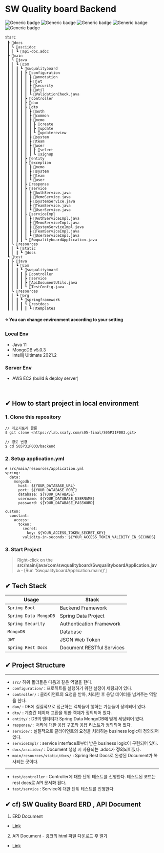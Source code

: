 # SW Quality board Backend

![Generic badge](https://img.shields.io/badge/java-v11.0.11-green.svg) ![Generic badge](https://img.shields.io/badge/mongodb-5.0.3-yellow.svg) ![Generic badge](https://img.shields.io/badge/springboot-v2.3.0-blue.svg) ![Generic badge](https://img.shields.io/badge/Gradle-v7.2-red.svg) ![Generic badge](https://img.shields.io/badge/lombok-v1.18.12-orange.svg)

```
📦src
 ┣ 📂docs
 ┃ ┗ 📂asciidoc
 ┃ ┃ ┗ 📜api-doc.adoc
 ┣ 📂main
 ┃ ┗ 📂java
 ┃ ┃ ┗ 📂com
 ┃ ┃ ┃ ┗ 📂swqualityboard
 ┃ ┃ ┃ ┃ ┣ 📂configuration
 ┃ ┃ ┃ ┃ ┃ ┣ 📂annotation
 ┃ ┃ ┃ ┃ ┃ ┣ 📂jwt
 ┃ ┃ ┃ ┃ ┃ ┣ 📂security
 ┃ ┃ ┃ ┃ ┃ ┣ 📂util
 ┃ ┃ ┃ ┃ ┃ ┗ 📜ValidationCheck.java
 ┃ ┃ ┃ ┃ ┣ 📂controller
 ┃ ┃ ┃ ┃ ┣ 📂dao
 ┃ ┃ ┃ ┃ ┣ 📂dto
 ┃ ┃ ┃ ┃ ┃ ┣ 📂auth
 ┃ ┃ ┃ ┃ ┃ ┣ 📂common
 ┃ ┃ ┃ ┃ ┃ ┣ 📂memo
 ┃ ┃ ┃ ┃ ┃ ┃ ┣ 📂create
 ┃ ┃ ┃ ┃ ┃ ┃ ┣ 📂update
 ┃ ┃ ┃ ┃ ┃ ┃ ┗ 📂updatereview
 ┃ ┃ ┃ ┃ ┃ ┣ 📂system
 ┃ ┃ ┃ ┃ ┃ ┣ 📂team 
 ┃ ┃ ┃ ┃ ┃ ┣ 📂user
 ┃ ┃ ┃ ┃ ┃ ┃ ┣ 📂select
 ┃ ┃ ┃ ┃ ┃ ┃ ┗ 📂signup
 ┃ ┃ ┃ ┃ ┣ 📂entity
 ┃ ┃ ┃ ┃ ┣ 📂exception
 ┃ ┃ ┃ ┃ ┃ ┣ 📂memo
 ┃ ┃ ┃ ┃ ┃ ┣ 📂system
 ┃ ┃ ┃ ┃ ┃ ┣ 📂team
 ┃ ┃ ┃ ┃ ┃ ┗ 📂user
 ┃ ┃ ┃ ┃ ┣ 📂response
 ┃ ┃ ┃ ┃ ┣ 📂service
 ┃ ┃ ┃ ┃ ┃ ┣ 📜AuthService.java
 ┃ ┃ ┃ ┃ ┃ ┣ 📜MemoService.java
 ┃ ┃ ┃ ┃ ┃ ┣ 📜SystemService.java
 ┃ ┃ ┃ ┃ ┃ ┣ 📜TeamService.java
 ┃ ┃ ┃ ┃ ┃ ┗ 📜UserService.java
 ┃ ┃ ┃ ┃ ┣ 📂serviceImpl
 ┃ ┃ ┃ ┃ ┃ ┣ 📜AuthServiceImpl.java
 ┃ ┃ ┃ ┃ ┃ ┣ 📜MemoServiceImpl.java
 ┃ ┃ ┃ ┃ ┃ ┣ 📜SystemServiceImpl.java
 ┃ ┃ ┃ ┃ ┃ ┣ 📜TeamServiceImpl.java
 ┃ ┃ ┃ ┃ ┃ ┗ 📜UserServiceImpl.java
 ┃ ┃ ┃ ┃ ┗ 📜SwqualityboardApplication.java
 ┃ ┗ 📂resources
 ┃ ┃ ┗ 📂static
 ┃ ┃ ┃ ┗ 📂docs
 ┗ 📂test
 ┃ ┣ 📂java
 ┃ ┃ ┗ 📂com
 ┃ ┃ ┃ ┗ 📂swqualityboard
 ┃ ┃ ┃ ┃ ┣ 📂controller
 ┃ ┃ ┃ ┃ ┣ 📂service
 ┃ ┃ ┃ ┃ ┣ 📜ApiDocumentUtils.java
 ┃ ┃ ┃ ┃ ┗ 📜TestConfig.java
 ┃ ┗ 📂resources
 ┃ ┃ ┗ 📂org
 ┃ ┃ ┃ ┗ 📂springframework
 ┃ ┃ ┃ ┃ ┗ 📂restdocs
 ┃ ┃ ┃ ┃ ┃ ┗ 📂templates
```

#### :star: You can change environment according to your setting

### Local Env

- Java 11
- MongoDB v5.0.3
- Intellij Ultimate 2021.2

### Server Env

- AWS EC2 (build & deploy server)

<br>

## ✔ How to start project in local environment

### 1. Clone this repository

```
// 레포지토리 클론
$ git clone <https://lab.ssafy.com/s05-final/S05P31F003.git>

// 경로 변경
$ cd S05P31F003/backend
```

### 2. Setup application.yml

```
# src/main/resources/application.yml
spring:
  data:
    mongodb:
      host: ${YOUR_DATABASE_URL}
      port: ${YOUR_DATABASE_PORT}
      database: ${YOUR_DATABASE}
      username: ${YOUR_DATABASE_USERNAME}
      password: ${YOUR_DATABASE_PASSWORD}

custom:
  constant:
    access:
      token:
        secret:
          key: ${YOUR_ACCESS_TOKEN_SECRET_KEY}
        validity-in-seconds: ${YOUR_ACCESS_TOKEN_VALIDITY_IN_SECONDS}
```

### 3. Start Project

> Right-click on the **src/main/java/com/swqualityboard/SwqualityboardApplication.java** - [Run 'SwqualityboardApplication.main()']

## ✔ Tech Stack

| Usage              | Stack                     |
| ------------------ | ------------------------- |
| `Spring Boot`      | Backend Framework         |
| `Spring Data MongoDB`  | Spring Data Project       |
| `Spring Security`  | Authentication Framework  |
| `MongoDB`          | Database                  |
| `JWT`              | JSON Web Token            |
| `Spring Rest Docs` | Document RESTful Services |

## ✔ Project Structure

---

- `src/` 하위 폴더들은 다음과 같은 역할을 한다.
- `configuration/` : 프로젝트를 실행하기 위한 설정이 세팅되어 있다.
- `controller/` : 클라이언트의 요청을 받아, 처리한 후 응답 데이터를 넘겨주는 역할을 한다.
- `dao/` : DB에 실질적으로 접근하는 객체들이 행하는 기능들이 정의되어 있다.
- `dto/` : 계층간 데이터 교환을 위한 객체가 정의되어 있다.
- `entity/` : DB의 엔티티가 Spring Data MongoDB에 맞게 세팅되어 있다.
- `response/` : 처리에 대한 응답 구조와 응답 리스트가 정의되어 있다.
- `service/` : 실질적으로 클라이언트의 요청을 처리하는 business logic이 정의되어 있다.
- `serviceImpl/` : service interface로부터 받은 business logic이 구현되어 있다.
- `docs/asciidoc/` : Document 생성 시 사용되는 .adoc가 정의되어있다.
- `main/resources/static/docs/` : Spring Rest Docs로 완성된 Document가 복사되는 곳이다.

---

- `test/controller` : Controller에 대한 단위 테스트를 진행한다. 테스트된 코드는 rest docs로 API 문서화 된다.
- `test/service` : Service에 대한 단위 테스트를 진행한다.

## ✔ cf) SW Quality Board ERD , API Document

1. ERD Document

- [Link](https://docs.google.com/spreadsheets/d/1g4YQfqu9_MgherBk5dLr-NoHycCmPqpspBtxpwq_22c/edit#gid=624760907)

2. API Document - 링크의 html 파일 다운로드 후 열기

- [Link](src/main/resources/static/docs/api-doc.html)
